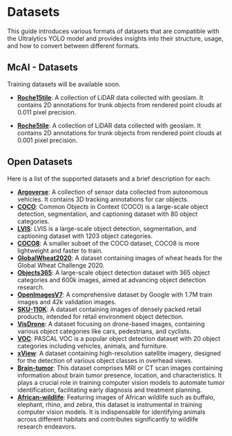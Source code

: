 # Datasets

 This guide introduces various formats of datasets that are compatible with the Ultralytics YOLO model and provides insights into their structure, usage, and how to convert between different formats.

## McAI - Datasets
Training datasets will be available soon.

- [**Roche15tile**](): A collection of LiDAR data collected with geoslam. It contains 2D annotations for trunk objects from rendered point clouds at 0.011 pixel precision.

- [**Roche5tile**](): A collection of LiDAR data collected with geoslam. It contains 2D annotations for trunk objects from rendered point clouds at 0.001 pixel precision.


## Open Datasets

Here is a list of the supported datasets and a brief description for each:

- [**Argoverse**](https://docs.ultralytics.com/datasets/detect/argoverse/): A collection of sensor data collected from autonomous vehicles. It contains 3D tracking annotations for car objects.
- [**COCO**](https://docs.ultralytics.com/datasets/detect/coco/): Common Objects in Context (COCO) is a large-scale object detection, segmentation, and captioning dataset with 80 object categories.
- [**LVIS**](https://docs.ultralytics.com/datasets/detect/lvis/): LVIS is a large-scale object detection, segmentation, and captioning dataset with 1203 object categories.
- [**COCO8**](https://docs.ultralytics.com/datasets/detect/coco8/): A smaller subset of the COCO dataset, COCO8 is more lightweight and faster to train.
- [**GlobalWheat2020**](https://docs.ultralytics.com/datasets/detect/globalwheat2020/): A dataset containing images of wheat heads for the Global Wheat Challenge 2020.
- [**Objects365**](https://docs.ultralytics.com/datasets/detect/objects365/): A large-scale object detection dataset with 365 object categories and 600k images, aimed at advancing object detection research.
- [**OpenImagesV7**](https://docs.ultralytics.com/datasets/detect/open-images-v7/): A comprehensive dataset by Google with 1.7M train images and 42k validation images.
- [**SKU-110K**](https://docs.ultralytics.com/datasets/detect/sku-110k/): A dataset containing images of densely packed retail products, intended for retail environment object detection.
- [**VisDrone**](https://docs.ultralytics.com/datasets/detect/visdrone/): A dataset focusing on drone-based images, containing various object categories like cars, pedestrians, and cyclists.
- [**VOC**](https://docs.ultralytics.com/datasets/detect/voc/): PASCAL VOC is a popular object detection dataset with 20 object categories including vehicles, animals, and furniture.
- [**xView**](https://docs.ultralytics.com/datasets/detect/xview/): A dataset containing high-resolution satellite imagery, designed for the detection of various object classes in overhead views.
- [**Brain-tumor**](https://docs.ultralytics.com/datasets/detect/brain-tumor/): This dataset comprises MRI or CT scan images containing information about brain tumor presence, location, and characteristics. It plays a crucial role in training computer vision models to automate tumor identification, facilitating early diagnosis and treatment planning.
- [**African-wildlife**](https://docs.ultralytics.com/datasets/detect/african-wildlife/): Featuring images of African wildlife such as buffalo, elephant, rhino, and zebra, this dataset is instrumental in training computer vision models. It is indispensable for identifying animals across different habitats and contributes significantly to wildlife research endeavors.